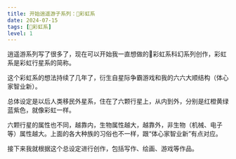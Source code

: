 ```yaml
---
title: 开始逍遥游子系列：🌈彩虹系
date: 2024-07-15
tags: [🌈彩虹系]
level: 1
---
```


逍遥游系列写了很多了，现在可以开始我一直想做的🌈彩虹系科幻系列创作，彩虹系是彩虹行星系的简称。

这个彩虹系的想法持续了几年了，衍生自星际争霸游戏和我的六六大顺结构（体心家智业新）。

总体设定是以后人类移民外星系，住在了六颗行星上，从内到外，分别是红橙黄绿蓝紫色，就像彩虹一样。

六颗行星的属性也不同，越靠内，生物属性越大，越靠外，非生物（机械、电子等）属性越大。上面的各大种族的习俗也不一样，跟“体心家智业新”有点对应。

接下来我就根据这个总设定进行创作，包括写作、绘画、游戏等作品。
